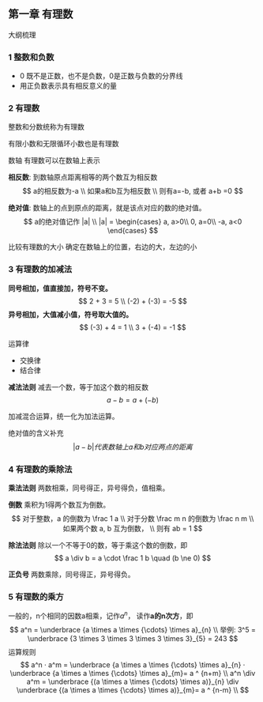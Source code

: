 ## 第一章 有理数
大纲梳理
### 1 整数和负数
- 0 既不是正数，也不是负数，0是正数与负数的分界线
- 用正负数表示具有相反意义的量
### 2 有理数
整数和分数统称为有理数

有限小数和无限循环小数也是有理数

数轴
有理数可以在数轴上表示

**相反数**:
到数轴原点距离相等的两个数互为相反数
$$
a的相反数为-a \\
如果a和b互为相反数 \\
则有a=-b, 或者 a+b =0
$$

**绝对值**:
数轴上的点到原点的距离，就是该点对应的数的绝对值。
$$
a的绝对值记作 |a| \\
|a| = \begin{cases}
a, a>0\\
0, a=0\\
-a, a<0
\end{cases}
$$

比较有理数的大小
确定在数轴上的位置，右边的大，左边的小

### 3 有理数的加减法
**同号相加，值直接加，符号不变。**
$$
2 + 3 = 5 \\
(-2) + (-3) = -5
$$
**异号相加，大值减小值，符号取大值的。**
$$
(-3) + 4 = 1 \\
3 + (-4) = -1
$$

运算律
- 交换律
- 结合律

**减法法则**
减去一个数，等于加这个数的相反数
$$
a - b = a + (-b)
$$

加减混合运算，统一化为加法运算。


绝对值的含义补充
$$
|a-b|代表数轴上a和b对应两点的距离
$$

### 4 有理数的乘除法
**乘法法则**
两数相乘，同号得正，异号得负，值相乘。

**倒数**
乘积为1得两个数互为倒数。
$$
对于整数，a 的倒数为 \frac 1 a \\
对于分数 \frac m n 的倒数为 \frac n m \\
如果两个数 a, b 互为倒数， \\
则有 ab = 1
$$

**除法法则**
除以一个不等于0的数，等于乘这个数的倒数，即
$$
a \div b = a \cdot \frac 1 b \quad (b \ne 0)
$$

**正负号**
两数乘除，同号得正，异号得负。

### 5 有理数的乘方
一般的，n个相同的因数a相乘，记作$a^n$， 读作**a的n次方**，即
$$
a^n = \underbrace {a \times a  \times  {\cdots}  \times a}_{n} \\
举例: 3^5 = \underbrace {3 \times 3 \times 3 \times 3 \times 3}_{5} = 243
$$
运算规则
$$
a^n · a^m = \underbrace {a \times a  \times  {\cdots}  \times a}_{n}  · \underbrace {a \times a  \times  {\cdots}  \times a}_{m}=  a ^ {n+m} \\
a^n \div a^m = \underbrace {(a \times a  \times  {\cdots}  \times a)}_{n}  \div \underbrace {(a \times a  \times  {\cdots}  \times a)}_{m}=  a ^ {n-m} \\
$$
